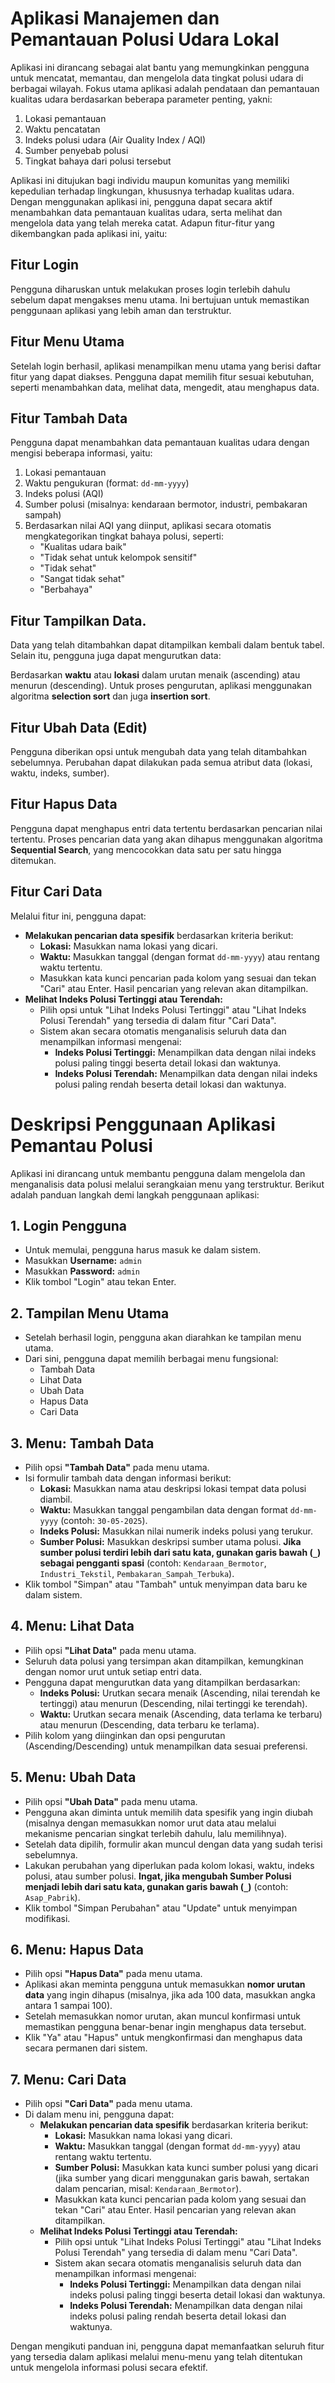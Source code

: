 # Aplikasi Manajemen dan Pemantauan Polusi Udara Lokal

Aplikasi ini dirancang sebagai alat bantu yang memungkinkan pengguna untuk mencatat, memantau, dan mengelola data tingkat polusi udara di berbagai wilayah. Fokus utama aplikasi adalah pendataan dan pemantauan kualitas udara berdasarkan beberapa parameter penting, yakni:
1.  Lokasi pemantauan
2.  Waktu pencatatan
3.  Indeks polusi udara (Air Quality Index / AQI)
4.  Sumber penyebab polusi
5.  Tingkat bahaya dari polusi tersebut

Aplikasi ini ditujukan bagi individu maupun komunitas yang memiliki kepedulian terhadap lingkungan, khususnya terhadap kualitas udara. Dengan menggunakan aplikasi ini, pengguna dapat secara aktif menambahkan data pemantauan kualitas udara, serta melihat dan mengelola data yang telah mereka catat. Adapun fitur-fitur yang dikembangkan pada aplikasi ini, yaitu:

## Fitur Login

Pengguna diharuskan untuk melakukan proses login terlebih dahulu sebelum dapat mengakses menu utama. Ini bertujuan untuk memastikan penggunaan aplikasi yang lebih aman dan terstruktur.

## Fitur Menu Utama

Setelah login berhasil, aplikasi menampilkan menu utama yang berisi daftar fitur yang dapat diakses. Pengguna dapat memilih fitur sesuai kebutuhan, seperti menambahkan data, melihat data, mengedit, atau menghapus data.

## Fitur Tambah Data

Pengguna dapat menambahkan data pemantauan kualitas udara dengan mengisi beberapa informasi, yaitu:
1.  Lokasi pemantauan
2.  Waktu pengukuran (format: `dd-mm-yyyy`)
3.  Indeks polusi (AQI)
4.  Sumber polusi (misalnya: kendaraan bermotor, industri, pembakaran sampah)
5.  Berdasarkan nilai AQI yang diinput, aplikasi secara otomatis mengkategorikan tingkat bahaya polusi, seperti:
    * "Kualitas udara baik"
    * "Tidak sehat untuk kelompok sensitif"
    * "Tidak sehat"
    * "Sangat tidak sehat"
    * "Berbahaya"

## Fitur Tampilkan Data.

Data yang telah ditambahkan dapat ditampilkan kembali dalam bentuk tabel. Selain itu, pengguna juga dapat mengurutkan data:

Berdasarkan **waktu** atau **lokasi** dalam urutan menaik (ascending) atau menurun (descending). Untuk proses pengurutan, aplikasi menggunakan algoritma **selection sort** dan juga **insertion sort**.

## Fitur Ubah Data (Edit)

Pengguna diberikan opsi untuk mengubah data yang telah ditambahkan sebelumnya. Perubahan dapat dilakukan pada semua atribut data (lokasi, waktu, indeks, sumber).

## Fitur Hapus Data

Pengguna dapat menghapus entri data tertentu berdasarkan pencarian nilai tertentu. Proses pencarian data yang akan dihapus menggunakan algoritma **Sequential Search**, yang mencocokkan data satu per satu hingga ditemukan.

## Fitur Cari Data

Melalui fitur ini, pengguna dapat:

* **Melakukan pencarian data spesifik** berdasarkan kriteria berikut:
    * **Lokasi:** Masukkan nama lokasi yang dicari.
    * **Waktu:** Masukkan tanggal (dengan format `dd-mm-yyyy`) atau rentang waktu tertentu.
    * Masukkan kata kunci pencarian pada kolom yang sesuai dan tekan "Cari" atau Enter. Hasil pencarian yang relevan akan ditampilkan.
* **Melihat Indeks Polusi Tertinggi atau Terendah:**
    * Pilih opsi untuk "Lihat Indeks Polusi Tertinggi" atau "Lihat Indeks Polusi Terendah" yang tersedia di dalam fitur "Cari Data".
    * Sistem akan secara otomatis menganalisis seluruh data dan menampilkan informasi mengenai:
        * **Indeks Polusi Tertinggi:** Menampilkan data dengan nilai indeks polusi paling tinggi beserta detail lokasi dan waktunya.
        * **Indeks Polusi Terendah:** Menampilkan data dengan nilai indeks polusi paling rendah beserta detail lokasi dan waktunya.

# Deskripsi Penggunaan Aplikasi Pemantau Polusi

Aplikasi ini dirancang untuk membantu pengguna dalam mengelola dan menganalisis data polusi melalui serangkaian menu yang terstruktur. Berikut adalah panduan langkah demi langkah penggunaan aplikasi:

## 1. Login Pengguna

-   Untuk memulai, pengguna harus masuk ke dalam sistem.
-   Masukkan **Username:** `admin`
-   Masukkan **Password:** `admin`
-   Klik tombol "Login" atau tekan Enter.

## 2. Tampilan Menu Utama

-   Setelah berhasil login, pengguna akan diarahkan ke tampilan menu utama.
-   Dari sini, pengguna dapat memilih berbagai menu fungsional:
    * Tambah Data
    * Lihat Data
    * Ubah Data
    * Hapus Data
    * Cari Data

## 3. Menu: Tambah Data

-   Pilih opsi **"Tambah Data"** pada menu utama.
-   Isi formulir tambah data dengan informasi berikut:
    * **Lokasi:** Masukkan nama atau deskripsi lokasi tempat data polusi diambil.
    * **Waktu:** Masukkan tanggal pengambilan data dengan format `dd-mm-yyyy` (contoh: `30-05-2025`).
    * **Indeks Polusi:** Masukkan nilai numerik indeks polusi yang terukur.
    * **Sumber Polusi:** Masukkan deskripsi sumber utama polusi. **Jika sumber polusi terdiri lebih dari satu kata, gunakan garis bawah (`_`) sebagai pengganti spasi** (contoh: `Kendaraan_Bermotor`, `Industri_Tekstil`, `Pembakaran_Sampah_Terbuka`).
-   Klik tombol "Simpan" atau "Tambah" untuk menyimpan data baru ke dalam sistem.

## 4. Menu: Lihat Data

-   Pilih opsi **"Lihat Data"** pada menu utama.
-   Seluruh data polusi yang tersimpan akan ditampilkan, kemungkinan dengan nomor urut untuk setiap entri data.
-   Pengguna dapat mengurutkan data yang ditampilkan berdasarkan:
    * **Indeks Polusi:** Urutkan secara menaik (Ascending, nilai terendah ke tertinggi) atau menurun (Descending, nilai tertinggi ke terendah).
    * **Waktu:** Urutkan secara menaik (Ascending, data terlama ke terbaru) atau menurun (Descending, data terbaru ke terlama).
-   Pilih kolom yang diinginkan dan opsi pengurutan (Ascending/Descending) untuk menampilkan data sesuai preferensi.

## 5. Menu: Ubah Data

-   Pilih opsi **"Ubah Data"** pada menu utama.
-   Pengguna akan diminta untuk memilih data spesifik yang ingin diubah (misalnya dengan memasukkan nomor urut data atau melalui mekanisme pencarian singkat terlebih dahulu, lalu memilihnya).
-   Setelah data dipilih, formulir akan muncul dengan data yang sudah terisi sebelumnya.
-   Lakukan perubahan yang diperlukan pada kolom lokasi, waktu, indeks polusi, atau sumber polusi. **Ingat, jika mengubah Sumber Polusi menjadi lebih dari satu kata, gunakan garis bawah (`_`)** (contoh: `Asap_Pabrik`).
-   Klik tombol "Simpan Perubahan" atau "Update" untuk menyimpan modifikasi.

## 6. Menu: Hapus Data

-   Pilih opsi **"Hapus Data"** pada menu utama.
-   Aplikasi akan meminta pengguna untuk memasukkan **nomor urutan data** yang ingin dihapus (misalnya, jika ada 100 data, masukkan angka antara 1 sampai 100).
-   Setelah memasukkan nomor urutan, akan muncul konfirmasi untuk memastikan pengguna benar-benar ingin menghapus data tersebut.
-   Klik "Ya" atau "Hapus" untuk mengkonfirmasi dan menghapus data secara permanen dari sistem.

## 7. Menu: Cari Data

-   Pilih opsi **"Cari Data"** pada menu utama.
-   Di dalam menu ini, pengguna dapat:
    * **Melakukan pencarian data spesifik** berdasarkan kriteria berikut:
        * **Lokasi:** Masukkan nama lokasi yang dicari.
        * **Waktu:** Masukkan tanggal (dengan format `dd-mm-yyyy`) atau rentang waktu tertentu.
        * **Sumber Polusi:** Masukkan kata kunci sumber polusi yang dicari (jika sumber yang dicari menggunakan garis bawah, sertakan dalam pencarian, misal: `Kendaraan_Bermotor`).
        * Masukkan kata kunci pencarian pada kolom yang sesuai dan tekan "Cari" atau Enter. Hasil pencarian yang relevan akan ditampilkan.
    * **Melihat Indeks Polusi Tertinggi atau Terendah:**
        * Pilih opsi untuk "Lihat Indeks Polusi Tertinggi" atau "Lihat Indeks Polusi Terendah" yang tersedia di dalam menu "Cari Data".
        * Sistem akan secara otomatis menganalisis seluruh data dan menampilkan informasi mengenai:
            * **Indeks Polusi Tertinggi:** Menampilkan data dengan nilai indeks polusi paling tinggi beserta detail lokasi dan waktunya.
            * **Indeks Polusi Terendah:** Menampilkan data dengan nilai indeks polusi paling rendah beserta detail lokasi dan waktunya.

Dengan mengikuti panduan ini, pengguna dapat memanfaatkan seluruh fitur yang tersedia dalam aplikasi melalui menu-menu yang telah ditentukan untuk mengelola informasi polusi secara efektif.
